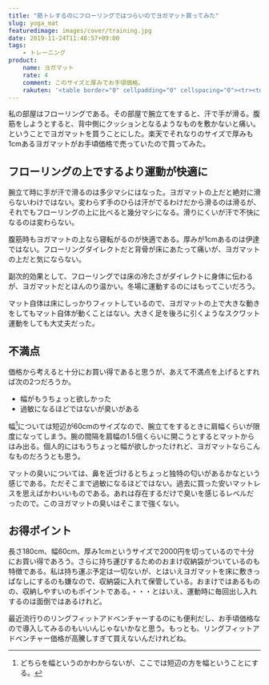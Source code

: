 ```yaml
---
title: "筋トレするのにフローリングではつらいのでヨガマット買ってみた"
slug: yoga_mat
featuredimage: images/cover/training.jpg
date: 2019-11-24T11:48:57+09:00
tags:
    - トレーニング
product:
    name: ヨガマット 
    rate: 4
    comment: このサイズと厚みでお手頃価格。
    rakuten: '<table border="0" cellpadding="0" cellspacing="0"><tr><td><div style="border:1px solid #95a5a6;border-radius:.75rem;background-color:#FFFFFF;width:504px;margin:0px;padding:5px;text-align:center;overflow:hidden;"><table><tr><td style="width:240px"><a href="https://hb.afl.rakuten.co.jp/hgc/19631a16.b849917f.19631a17.c9c23fdc/?pc=https%3A%2F%2Fitem.rakuten.co.jp%2Fweiwei%2Fyogam1%2F&m=http%3A%2F%2Fm.rakuten.co.jp%2Fweiwei%2Fi%2F10019823%2F&link_type=picttext&ut=eyJwYWdlIjoiaXRlbSIsInR5cGUiOiJwaWN0dGV4dCIsInNpemUiOiIyNDB4MjQwIiwibmFtIjoxLCJuYW1wIjoicmlnaHQiLCJjb20iOjEsImNvbXAiOiJkb3duIiwicHJpY2UiOjEsImJvciI6MSwiY29sIjoxLCJiYnRuIjoxLCJwcm9kIjowfQ%3D%3D" target="_blank" rel="nofollow noopener noreferrer" style="word-wrap:break-word;"  ><img src="https://hbb.afl.rakuten.co.jp/hgb/19631a16.b849917f.19631a17.c9c23fdc/?me_id=1280948&item_id=10019823&m=https%3A%2F%2Fthumbnail.image.rakuten.co.jp%2F%400_mall%2Fweiwei%2Fcabinet%2Fshouhin-image02%2Fyogam1-rank.jpg%3F_ex%3D80x80&pc=https%3A%2F%2Fthumbnail.image.rakuten.co.jp%2F%400_mall%2Fweiwei%2Fcabinet%2Fshouhin-image02%2Fyogam1-rank.jpg%3F_ex%3D240x240&s=240x240&t=picttext" border="0" style="margin:2px" alt="[商品価格に関しましては、リンクが作成された時点と現時点で情報が変更されている場合がございます。]" title="[商品価格に関しましては、リンクが作成された時点と現時点で情報が変更されている場合がございます。]"></a></td><td style="vertical-align:top;width:248px;"><p style="font-size:12px;line-height:1.4em;text-align:left;margin:0px;padding:2px 6px;word-wrap:break-word"><a href="https://hb.afl.rakuten.co.jp/hgc/19631a16.b849917f.19631a17.c9c23fdc/?pc=https%3A%2F%2Fitem.rakuten.co.jp%2Fweiwei%2Fyogam1%2F&m=http%3A%2F%2Fm.rakuten.co.jp%2Fweiwei%2Fi%2F10019823%2F&link_type=picttext&ut=eyJwYWdlIjoiaXRlbSIsInR5cGUiOiJwaWN0dGV4dCIsInNpemUiOiIyNDB4MjQwIiwibmFtIjoxLCJuYW1wIjoicmlnaHQiLCJjb20iOjEsImNvbXAiOiJkb3duIiwicHJpY2UiOjEsImJvciI6MSwiY29sIjoxLCJiYnRuIjoxLCJwcm9kIjowfQ%3D%3D" target="_blank" rel="nofollow noopener noreferrer" style="word-wrap:break-word;"  >【送料無料】【最大2000円クーポン配布中】【一部予約】≪楽天ランキング1位≫ ヨガマット 10mm ケース付き トレーニングマット エクササイズマット ピラティス マット ヨガ ダイエット 器具 ダイエット器具 ストレッチ エクササイズ 体幹トレーニング 骨盤補正 腹筋</a><br><span >価格：1480円（税込、送料別)</span> <span style="color:#BBB">(2019/11/24時点)</span></p><div style="margin:10px;"><a href="https://hb.afl.rakuten.co.jp/hgc/19631a16.b849917f.19631a17.c9c23fdc/?pc=https%3A%2F%2Fitem.rakuten.co.jp%2Fweiwei%2Fyogam1%2F&m=http%3A%2F%2Fm.rakuten.co.jp%2Fweiwei%2Fi%2F10019823%2F&link_type=picttext&ut=eyJwYWdlIjoiaXRlbSIsInR5cGUiOiJwaWN0dGV4dCIsInNpemUiOiIyNDB4MjQwIiwibmFtIjoxLCJuYW1wIjoicmlnaHQiLCJjb20iOjEsImNvbXAiOiJkb3duIiwicHJpY2UiOjEsImJvciI6MSwiY29sIjoxLCJiYnRuIjoxLCJwcm9kIjowfQ%3D%3D" target="_blank" rel="nofollow noopener noreferrer" style="word-wrap:break-word;"  ><img src="https://static.affiliate.rakuten.co.jp/makelink/rl.svg" style="float:left;max-height:27px;width:auto;margin-top:0"></a><a href="https://hb.afl.rakuten.co.jp/hgc/19631a16.b849917f.19631a17.c9c23fdc/?pc=https%3A%2F%2Fitem.rakuten.co.jp%2Fweiwei%2Fyogam1%2F%3Fscid%3Daf_pc_bbtn&m=http%3A%2F%2Fm.rakuten.co.jp%2Fweiwei%2Fi%2F10019823%2F%3Fscid%3Daf_pc_bbtn&link_type=picttext&ut=eyJwYWdlIjoiaXRlbSIsInR5cGUiOiJwaWN0dGV4dCIsInNpemUiOiIyNDB4MjQwIiwibmFtIjoxLCJuYW1wIjoicmlnaHQiLCJjb20iOjEsImNvbXAiOiJkb3duIiwicHJpY2UiOjEsImJvciI6MSwiY29sIjoxLCJiYnRuIjoxLCJwcm9kIjowfQ==" target="_blank" rel="nofollow noopener noreferrer" style="word-wrap:break-word;"  ><div style="float:right;width:41%;height:27px;background-color:#bf0000;color:#fff !important;font-size:12px;font-weight:500;line-height:27px;margin-left:1px;padding: 0 12px;border-radius:16px;cursor:pointer;text-align:center;">楽天で購入</div></a></div></td><tr></table></div><br><p style="color:#000000;font-size:12px;line-height:1.4em;margin:5px;word-wrap:break-word"></p></td></tr></table>'
---
```


私の部屋はフローリングである。その部屋で腕立てをすると、汗で手が滑る。腹筋をしようとすると、背中側にクッションとなるようなものを敷かないと痛い。ということでヨガマットを買うことにした。楽天でそれなりのサイズで厚みも1cmあるヨガマットがお手頃価格で売っていたので買ってみた。

<!--more-->

## フローリングの上でするより運動が快適に

腕立て時に手が汗で滑るのは多少マシにはなった。ヨガマットの上だと絶対に滑らないわけではない。変わらず手のひらは汗がでるわけだから滑るのは滑るが、それでもフローリングの上に比べると幾分マシになる。滑りにくいが汗で不快になるのは変わらない。

腹筋時もヨガマットの上なら寝転がるのが快適である。厚みが1cmあるのは伊達ではない。フローリングダイレクトだと背骨が床にあたって痛いが、ヨガマットの上だと気にならない。

副次的効果として、フローリングでは床の冷たさがダイレクトに身体に伝わるが、ヨガマットだとほんのり温かい。冬場に運動するのにはもってこいだろう。

マット自体は床にしっかりフィットしているので、ヨガマットの上で大きな動きをしてもマット自体が動くことはない。大きく足を後ろに引くようなスクワット運動をしても大丈夫だった。

## 不満点

価格から考えると十分にお買い得であると思うが、あえて不満点を上げるとすれば次の2つだろうか。

- 幅がもうちょっと欲しかった
- 過敏になるほどではないが臭いがある

幅[^1]については短辺が60cmのサイズなので、腕立てをするときに肩幅くらいが限度になってしまう。腕の間隔を肩幅の1.5倍くらいに開こうとするとマットからはみ出る。個人的にはもうちょっと幅が欲しかったけれど、ヨガマットならこんなものだろうとも思う。

マットの臭いについては、鼻を近づけるとちょっと独特の匂いがあるかなという感じである。ただそこまで過敏になるほどではない。過去に買った安いマットレスを思えばかわいいものである。あれは存在するだけで臭いを感じるレベルだったので。このヨガマットの臭いはそこまで強くない。

## お得ポイント

長さ180cm、幅60cm、厚み1cmというサイズで2000円を切っているので十分にお買い得であろう。さらに持ち運びするためのおまけ収納袋がついているのも特徴である。私は持ち運ぶ予定は一切ないが、とはいえヨガマットを床に敷きっぱなしにするのも嫌なので、収納袋に入れて保管している。おまけではあるものの、収納しやすいのもポイントである。・・・とはいえ、運動時に毎回出し入れするのは面倒ではあるけれど。

最近流行りのリングフィットアドベンチャーするのにも便利だし、お手頃価格なので導入してみるのもいいんじゃないかなと思う。もっとも、リングフィットアドベンチャー価格が高騰しすぎて買えないんだけれどね。

[^1]: どちらを幅というのかわからないが、ここでは短辺の方を幅ということにする。